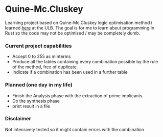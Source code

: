 # Quine-Mc.Cluskey

Learning project based on Quine-Mc.Cluskey logic optimisation method i learned [here](https://www.ulb.be/en/programme/2023-elec-h310) at the ULB.
The goal is for me to learn about programming in Rust so the code may not be optimised / may be completely dumb. 

### Current project capabilities

- Accept 0 to 255 as minterms
- Produce all the tables containing every combination possible by the rule of the method, free of duplicate.
- Indicate if a combination has been used in a further table


### Planned (one day in my life)
- Finish the Analysis phase with the extraction of prime implicants
- Do the synthesis phase
- print result in a file

### Disclaimer

Not intensively tested so it might contain errors with the combination
